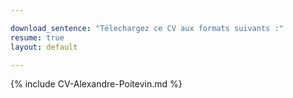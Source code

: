 ```yaml
---

download_sentence: "Télechargez ce CV aux formats suivants :"
resume: true
layout: default

---
```


{% include CV-Alexandre-Poitevin.md %}
